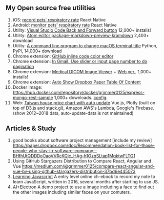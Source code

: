## My Open source free utilities

1. iOS: [record pets' respiratory rate](https://itunes.apple.com/us/app/maolife/id1397714182) React Native
2. Android: [monitor pets' respiratory rate](https://play.google.com/store/apps/details?id=com.lifeoverflow.maolife) React Native
3. Utility: [Visual Studio Code Back and Forward button](https://marketplace.visualstudio.com/items?itemName=grimmer.vscode-back-forward-button) 12,000+ installs!
4. Utility: [Atom editor package-markdown-preview-kramdown](https://atom.io/packages/markdown-preview-kramdown) 2,400+ download
5. Utility: [A command line program to change macOS terminal title](https://pypi.org/project/termtitle/) Python, PyPI, 14,000+ download
6. Chrome extension: [GitHub inline code color editor](https://chrome.google.com/webstore/detail/github-inline-code-color/ancifpojcglbcoilgkpeiphjenigogmb?hl=zh-TW&authuser=0)
7. Chrome extension: [In Gmail. Use slider or input page number to do pagination](https://chrome.google.com/webstore/detail/gmail-pagination-slider/bcjhpmecgoejigiojamklcbfnfnfgnal)
8. Chrome extension: [Medical DICOM Image Viewer](https://chrome.google.com/webstore/detail/dicom-image-viewer/ehppmcooahfnlfhhcflpkcjmonkoindc) + [Web ver.](https://grimmer.io/dicom-web-viewer/), 1,000+ installs!
9. Chrome extension: [Auto Show Dropbox Paper Table Of Content]( https://chrome.google.com/webstore/detail/paper-auto-show-toc/eifkjfleeeochflgobmibofbcdiledng)
10. Docker image: https://hub.docker.com/repository/docker/grimmer0125/express-mongo-rest-sample 1,000+ downloads. [config](https://github.com/grimmer0125/express-mongo-rest-k8s-sample).
11. Web: [Taiwan house price chart with auto update](https://grimmer.io/Taiwan-house-price-chart/) Vue.js, Plotly (built on top of D3.js and stack.gl), Amazon AWS's Lambda, Google's Firebase. (show 2012~2018 data, auto-update-data is not maintained)


## Articles & Study

1. good books about software project management [include my review] https://paper.dropbox.com/doc/Recommendation-book-list-for-those-people-who-stay-in-software-company--BHfhUtQDDDoOaoVVRcKQjc_HAg-h1OzqSLtap1MqktwFLTG1
2. Using GitHub Stargazers Distribution to Compare React, Angular and Vue https://medium.com/@grimmer0125/compare-react-angular-and-vue-by-using-github-stargazers-distribution-37bd6e445073
3. [Learning Javascript](https://lifeoverflow.gitbook.io/learning-javascript/) A entry level online ch-ebook to record my note to learn JavaScript, written in 2016, several months after starting to use JS. 
4. [AI+Electron](https://github.com/grimmer0125/electron-face-finder) A demo project to use a image including a face to find out the other images including similar faces on your comuters.  
